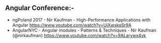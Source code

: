 ## Angular Conference:-

- ngPoland 2017 - Nir Kaufman - High-Performance Applications with Angular https://www.youtube.com/watch?v=UjXwskqSr9A
- AngularNYC - Angular modules - Patterns & Techniques - Nir Kaufman (@nirkaufman) https://www.youtube.com/watch?v=9ALarywx4vk
